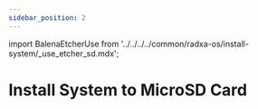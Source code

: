 ```yaml
---
sidebar_position: 2
---
```


import BalenaEtcherUse from '../../../../common/radxa-os/install-system/\_use_etcher_sd.mdx';

# Install System to MicroSD Card

<BalenaEtcherUse />
